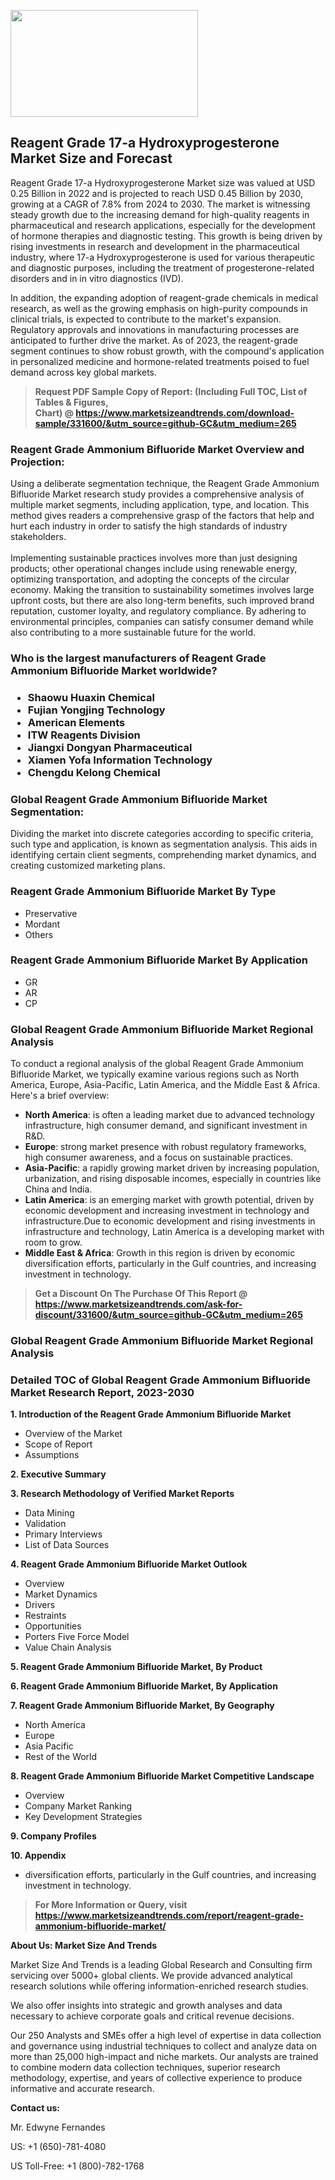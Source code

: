 <p><img class="alignnone size-medium wp-image-20088" src="https://ffe5etoiles.com/wp-content/uploads/2024/12/MST1-300x171.png" alt="" width="300" height="171" /></p><h2>Reagent Grade 17-a Hydroxyprogesterone Market Size and Forecast</h2><p>Reagent Grade 17-a Hydroxyprogesterone Market size was valued at USD 0.25 Billion in 2022 and is projected to reach USD 0.45 Billion by 2030, growing at a CAGR of 7.8% from 2024 to 2030. The market is witnessing steady growth due to the increasing demand for high-quality reagents in pharmaceutical and research applications, especially for the development of hormone therapies and diagnostic testing. This growth is being driven by rising investments in research and development in the pharmaceutical industry, where 17-a Hydroxyprogesterone is used for various therapeutic and diagnostic purposes, including the treatment of progesterone-related disorders and in in vitro diagnostics (IVD).</p><p>In addition, the expanding adoption of reagent-grade chemicals in medical research, as well as the growing emphasis on high-purity compounds in clinical trials, is expected to contribute to the market's expansion. Regulatory approvals and innovations in manufacturing processes are anticipated to further drive the market. As of 2023, the reagent-grade segment continues to show robust growth, with the compound's application in personalized medicine and hormone-related treatments poised to fuel demand across key global markets.</p></p><blockquote id="" class=""><strong>Request PDF Sample Copy of Report: (Including Full TOC, List of Tables &amp; Figures, Chart)&nbsp;@&nbsp;<strong><a href="https://www.marketsizeandtrends.com/download-sample/331600/&utm_source=github-GC&utm_medium=265" target="_blank">https://www.marketsizeandtrends.com/download-sample/331600/&utm_source=github-GC&utm_medium=265</a></strong></strong></blockquote><h3 id="" class="">Reagent Grade Ammonium Bifluoride Market&nbsp;Overview and Projection:</h3><p id="" class="">Using a deliberate segmentation technique, the Reagent Grade Ammonium Bifluoride Market research study provides a comprehensive analysis of multiple market segments, including application, type, and location. This method gives readers a comprehensive grasp of the factors that help and hurt each industry in order to satisfy the high standards of industry stakeholders. <br /> <br />Implementing sustainable practices involves more than just designing products; other operational changes include using renewable energy, optimizing transportation, and adopting the concepts of the circular economy. Making the transition to sustainability sometimes involves large upfront costs, but there are also long-term benefits, such improved brand reputation, customer loyalty, and regulatory compliance. By adhering to environmental principles, companies can satisfy consumer demand while also contributing to a more sustainable future for the world.</p><h3 id="" class="">Who is the largest manufacturers of&nbsp;Reagent Grade Ammonium Bifluoride Market worldwide?</h3><h3 class=""><p><ul><li>Shaowu Huaxin Chemical </li><li> Fujian Yongjing Technology </li><li> American Elements </li><li> ITW Reagents Division </li><li> Jiangxi Dongyan Pharmaceutical </li><li> Xiamen Yofa Information Technology </li><li> Chengdu Kelong Chemical</li></ul></p></h3><h3 id="" class="">Global&nbsp;Reagent Grade Ammonium Bifluoride Market Segmentation:</h3><p id="" class="">Dividing the market into discrete categories according to specific criteria, such type and application, is known as segmentation analysis. This aids in identifying certain client segments, comprehending market dynamics, and creating customized marketing plans.</p><h3 id="" class="">Reagent Grade Ammonium Bifluoride Market&nbsp;By Type</h3><p><p><ul><li>Preservative</li><li> Mordant</li><li> Others</p></li></ul></p></p><h3 id="" class="">Reagent Grade Ammonium Bifluoride Market&nbsp;By Application</h3><p class=""><p><ul><li>GR</li><li> AR</li><li> CP</li></ul></p></p><h3 id="" class="">Global Reagent Grade Ammonium Bifluoride Market Regional Analysis</h3><p id="" class="">To conduct a regional analysis of the global Reagent Grade Ammonium Bifluoride Market, we typically examine various regions such as North America, Europe, Asia-Pacific, Latin America, and the Middle East &amp; Africa. Here's a brief overview:</p><ul><li><strong>North America</strong>: is often a leading market due to advanced technology infrastructure, high consumer demand, and significant investment in R&amp;D.</li><li><strong>Europe</strong>: strong market presence with robust regulatory frameworks, high consumer awareness, and a focus on sustainable practices.</li><li><strong>Asia-Pacific</strong>: a rapidly growing market driven by increasing population, urbanization, and rising disposable incomes, especially in countries like China and India.</li><li><strong>Latin America</strong>: is an emerging market with growth potential, driven by economic development and increasing investment in technology and infrastructure.Due to economic development and rising investments in infrastructure and technology, Latin America is a developing market with room to grow.</li><li><strong>Middle East &amp; Africa</strong>: Growth in this region is driven by economic diversification efforts, particularly in the Gulf countries, and increasing investment in technology.</li></ul><blockquote id="" class=""><strong>Get a Discount On The Purchase Of This Report @ <strong><a href="https://www.marketsizeandtrends.com/ask-for-discount/331600/&utm_source=github-GC&utm_medium=265" target="_blank">https://www.marketsizeandtrends.com/ask-for-discount/331600/&utm_source=github-GC&utm_medium=265</a></strong></strong></blockquote><h3 id="" class="">Global Reagent Grade Ammonium Bifluoride Market Regional Analysis</h3><h3 id="" class="">Detailed TOC of Global Reagent Grade Ammonium Bifluoride Market Research Report, 2023-2030</h3><p id="" class=""><strong>1. Introduction of the Reagent Grade Ammonium Bifluoride Market</strong></p><ul><li>Overview of the Market</li><li>Scope of Report</li><li>Assumptions</li></ul><p id="" class=""><strong>2. Executive Summary</strong></p><p id="" class=""><strong>3. Research Methodology of Verified Market Reports</strong></p><ul><li>Data Mining</li><li>Validation</li><li>Primary Interviews</li><li>List of Data Sources</li></ul><p id="" class=""><strong>4. Reagent Grade Ammonium Bifluoride Market Outlook</strong></p><ul><li>Overview</li><li>Market Dynamics</li><li>Drivers</li><li>Restraints</li><li>Opportunities</li><li>Porters Five Force Model</li><li>Value Chain Analysis</li></ul><p id="" class=""><strong>5. Reagent Grade Ammonium Bifluoride Market, By Product</strong></p><p id="" class=""><strong>6. Reagent Grade Ammonium Bifluoride Market, By Application</strong></p><p id="" class=""><strong>7. Reagent Grade Ammonium Bifluoride Market, By Geography</strong></p><ul><li>North America</li><li>Europe</li><li>Asia Pacific</li><li>Rest of the World</li></ul><p id="" class=""><strong>8. Reagent Grade Ammonium Bifluoride Market Competitive Landscape</strong></p><ul><li>Overview</li><li>Company Market Ranking</li><li>Key Development Strategies</li></ul><p id="" class=""><strong>9. Company Profiles</strong></p><p id="" class=""><strong>10. Appendix</strong></p><ul><li>diversification efforts, particularly in the Gulf countries, and increasing investment in technology.</li></ul><blockquote id="" class=""><strong>For More Information or Query, visit <strong><strong><a href="https://www.marketsizeandtrends.com/report/reagent-grade-ammonium-bifluoride-market/" target="_blank">https://www.marketsizeandtrends.com/report/reagent-grade-ammonium-bifluoride-market/</a></strong></strong></strong></blockquote><p id="" class=""><strong>About Us: Market Size And Trends</strong></p><p id="" class="">Market Size And Trends is a leading Global Research and Consulting firm servicing over 5000+ global clients. We provide advanced analytical research solutions while offering information-enriched research studies.</p><p id="" class="">We also offer insights into strategic and growth analyses and data necessary to achieve corporate goals and critical revenue decisions.</p><p id="" class="">Our 250 Analysts and SMEs offer a high level of expertise in data collection and governance using industrial techniques to collect and analyze data on more than 25,000 high-impact and niche markets. Our analysts are trained to combine modern data collection techniques, superior research methodology, expertise, and years of collective experience to produce informative and accurate research.</p><p id="" class=""><strong>Contact us:</strong></p><p id="" class="">Mr. Edwyne Fernandes</p><p id="" class="">US: +1 (650)-781-4080</p><p id="" class="">US Toll-Free: +1 (800)-782-1768</p>
